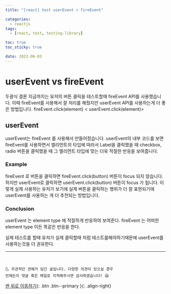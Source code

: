 ```yaml
---
title: "[react] test userEvent > fireEvent"

categories:
  - reactjs
tags:
  - [react, test, testing-library]

toc: true
toc_sticky: true

date: 2022-06-03
---
```


# userEvent vs fireEvent

두괄식 결론
지금까지는 유저의 버튼 클릭을 테스트할때 fireEvent API를 사용했습니다. 이때 fireEvent를 사용해서 잘 처리를 해줬지만 userEvent API를 사용하는게 더 좋은 방법입니다. fireEvent.click(element) < userEvent.click(element)>

## userEvent

userEvent는 fireEvent 를 사용해서 만들어졌습니다. userEvent의 내부 코드를 보면 fireEvent를 사용하면서 엘리먼트의 타입에 따라서 Label을 클릭했을 때 checkbox, radio 버튼을 클릭했을 때 그 엘리먼트 타입에 맞는 더욱 적절한 반응을 보여줍니다.

### Example

fireEvent 로 버튼을 클릭하면 fireEvent.click(button) 버튼이 focus 되지 않습니다. 하지만 userEvent로 클릭하면 userEvent.click(button) 버튼이 focus 가 됩니다. 이렇게 실제 사용하는 유저가 보기에 실제 버튼을 클릭하는 행위가 더 잘 표현되기에 userEvent를 사용하는 게 더 추천되는 방법입니다.

### Conclusion

userEvent 는 element type 에 적절하게 반응하여 보여준다.
fireEvent 는 어떠한 element type 이든 똑같은 반응을 한다.

실제 테스트를 할때 유저가 실제 클릭할때 처럼 테스트를해야하기때문에 userEvent를 사용하는것을 더 권유한다.

---

<br>

    🌜 주관적인 견해가 담긴 글입니다. 다양한 의견이 있으실 경우
    언제든지 댓글 혹은 메일로 지적해주시면 감사하겠습니다! 😄

[맨 위로 이동하기](#){: .btn .btn--primary }{: .align-right}
